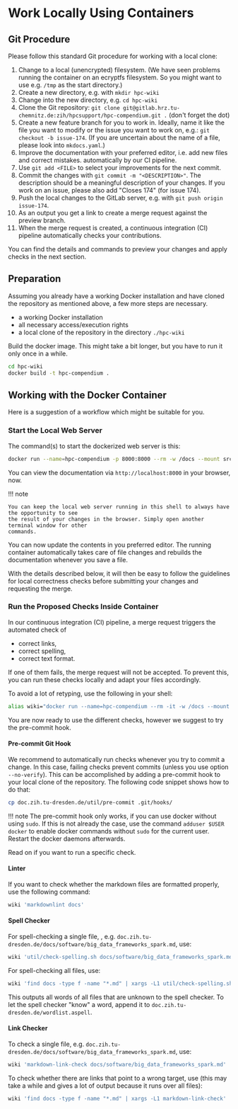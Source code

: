 # Work Locally Using Containers

## Git Procedure

Please follow this standard Git procedure for working with a local clone:

1. Change to a local (unencrypted) filesystem. (We have seen problems running the container on an
ecryptfs filesystem. So you might want to use e.g. `/tmp` as the start directory.)
1. Create a new directory, e.g. with `mkdir hpc-wiki`
1. Change into the new directory, e.g. `cd hpc-wiki`
1. Clone the Git repository:
`git clone git@gitlab.hrz.tu-chemnitz.de:zih/hpcsupport/hpc-compendium.git .` (don't forget the
dot)
1. Create a new feature branch for you to work in. Ideally, name it like the file you want to
modify or the issue you want to work on, e.g.: `git checkout -b issue-174`. (If you are uncertain
about the name of a file, please look into `mkdocs.yaml`.)
1. Improve the documentation with your preferred editor, i.e. add new files and correct mistakes.
automatically by our CI pipeline.
1. Use `git add <FILE>` to select your improvements for the next commit.
1. Commit the changes with `git commit -m "<DESCRIPTION>"`. The description should be a meaningful
description of your changes. If you work on an issue, please also add "Closes 174" (for issue 174).
1. Push the local changes to the GitLab server, e.g. with `git push origin issue-174`.
1. As an output you get a link to create a merge request against the preview branch.
1. When the merge request is created, a continuous integration (CI) pipeline automatically checks
your contributions.

You can find the details and commands to preview your changes and apply checks in the next section.

## Preparation

Assuming you already have a working Docker installation and have cloned the repository as mentioned
above, a few more steps are necessary.

* a working Docker installation
* all necessary access/execution rights
* a local clone of the repository in the directory `./hpc-wiki`

Build the docker image. This might take a bit longer, but you have to
run it only once in a while.

```bash
cd hpc-wiki
docker build -t hpc-compendium .
```

## Working with the Docker Container

Here is a suggestion of a workflow which might be suitable for you.

### Start the Local Web Server

The command(s) to start the dockerized web server is this:

```bash
docker run --name=hpc-compendium -p 8000:8000 --rm -w /docs --mount src="$(pwd)"/doc.zih.tu-dresden.de,target=/docs,type=bind hpc-compendium bash -c "mkdocs build && mkdocs serve -a 0.0.0.0:8000"
```

You can view the documentation via `http://localhost:8000` in your browser, now.

!!! note

    You can keep the local web server running in this shell to always have the opportunity to see
    the result of your changes in the browser. Simply open another terminal window for other
    commands.

You can now update the contents in you preferred editor. The running container automatically takes
care of file changes and rebuilds the documentation whenever you save a file.

With the details described below, it will then be easy to follow the guidelines for local
correctness checks before submitting your changes and requesting the merge.

### Run the Proposed Checks Inside Container

In our continuous integration (CI) pipeline, a merge request triggers the automated check of

* correct links,
* correct spelling,
* correct text format.

If one of them fails, the merge request will not be accepted. To prevent this, you can run these
checks locally and adapt your files accordingly.

To avoid a lot of retyping, use the following in your shell:

```bash
alias wiki="docker run --name=hpc-compendium --rm -it -w /docs --mount src=$PWD/doc.zih.tu-dresden.de,target=/docs,type=bind hpc-compendium bash -c"
```

You are now ready to use the different checks, however we suggest to try the pre-commit hook.

#### Pre-commit Git Hook

We recommend to automatically run checks whenever you try to commit a change. In this case, failing
checks prevent commits (unless you use option `--no-verify`). This can be accomplished by adding a
pre-commit hook to your local clone of the repository. The following code snippet shows how to do
that:

```bash
cp doc.zih.tu-dresden.de/util/pre-commit .git/hooks/
```

!!! note
    The pre-commit hook only works, if you can use docker without using `sudo`. If this is not
    already the case, use the command `adduser $USER docker` to enable docker commands without
    `sudo` for the current user. Restart the docker daemons afterwards.

Read on if you want to run a specific check.

#### Linter

If you want to check whether the markdown files are formatted properly, use the following command:

```bash
wiki 'markdownlint docs'
```

#### Spell Checker

For spell-checking a single file, , e.g.
`doc.zih.tu-dresden.de/docs/software/big_data_frameworks_spark.md`, use:

```bash
wiki 'util/check-spelling.sh docs/software/big_data_frameworks_spark.md'
```

For spell-checking all files, use:

```bash
wiki 'find docs -type f -name "*.md" | xargs -L1 util/check-spelling.sh'
```

This outputs all words of all files that are unknown to the spell checker.
To let the spell checker "know" a word, append it to
`doc.zih.tu-dresden.de/wordlist.aspell`.

#### Link Checker

To check a single file, e.g.
`doc.zih.tu-dresden.de/docs/software/big_data_frameworks_spark.md`, use:

```bash
wiki 'markdown-link-check docs/software/big_data_frameworks_spark.md'
```

To check whether there are links that point to a wrong target, use
(this may take a while and gives a lot of output because it runs over all files):

```bash
wiki 'find docs -type f -name "*.md" | xargs -L1 markdown-link-check'
```

